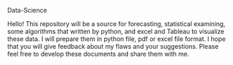 Data-Science

Hello! This repository will be a source for forecasting, statistical examining, some algorithms that written by python, and excel and Tableau to visualize these data. I will prepare them in python file, pdf or excel file format. I hope that you will give feedback about my flaws and your suggestions. Please feel free to develop these documents and share them with me.
